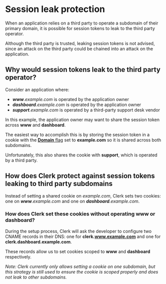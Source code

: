 # Session leak protection

When an application relies on a third party to operate a subdomain of their primary domain, it is possible for session tokens to leak to the third party operator.

Although the third party is trusted, leaking session tokens is not advised, since an attack on the third party could be chained into an attack on the application.

## Why would session tokens leak to the third party operator?

Consider an application where:

* _**www**.example.com_ is operated by the application owner
* _**dashboard**.example.com_ is operated by the application owner
* _**support**.example.com_ is operated by a third-party support desk vendor

In this example, the application owner may want to share the session token across **www** and **dashboard**.

The easiest way to accomplish this is by storing the session token in a cookie with the [**Domain** flag](https://developer.mozilla.org/en-US/docs/Web/HTTP/Headers/Set-Cookie#Attributes) set to **example.com** so it is shared across both subdomains.

Unfortunately, this also shares the cookie with **support**, which is operated by a third party.

## How does Clerk protect against session tokens leaking to third party subdomains

Instead of setting a shared cookie on _example.com_, Clerk sets two cookies: one on _**www**.example.com_ and one on _**dashboard**.example.com_.

### **How does Clerk set these cookies without operating www or dashboard?**

During the setup process, Clerk will ask the developer to configure two CNAME records in their DNS: one for **clerk.www.example.com** and one for **clerk.dashboard.example.com**.

These records allow us to set cookies scoped to **www** and **dashboard** respectively.

_Note: Clerk currently only allows setting a cookie on one subdomain, but this strategy is still used to ensure the cookie is scoped properly and does not leak to other subdomains._

